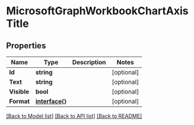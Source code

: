 # MicrosoftGraphWorkbookChartAxisTitle

## Properties

Name | Type | Description | Notes
------------ | ------------- | ------------- | -------------
**Id** | **string** |  | [optional] 
**Text** | **string** |  | [optional] 
**Visible** | **bool** |  | [optional] 
**Format** | [**interface{}**](.md) |  | [optional] 

[[Back to Model list]](../README.md#documentation-for-models) [[Back to API list]](../README.md#documentation-for-api-endpoints) [[Back to README]](../README.md)


